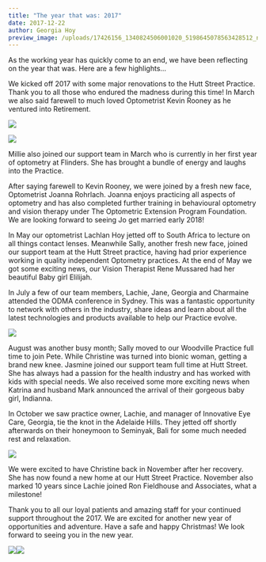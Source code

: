 ```yaml
---
title: "The year that was: 2017"
date: 2017-12-22
author: Georgia Hoy
preview_image: /uploads/17426156_1340824506001020_5198645078563428512_n.jpg
---
```


As the working year has quickly come to an end, we have been reflecting on the year that was. Here are a few highlights...

We kicked off 2017 with some major renovations to the Hutt Street Practice. Thank you to all those who endured the madness during this time! In March we also said farewell to much loved Optometrist Kevin Rooney as he ventured into Retirement.

![](17546917_1341767975906673_6538544607040810738_o.jpg)

![](17426156_1340824506001020_5198645078563428512_n.jpg)

Millie also joined our support team in March who is currently in her first year of optometry at Flinders. She has brought a bundle of energy and laughs into the Practice.

After saying farewell to Kevin Rooney, we were joined by a fresh new face, Optometrist Joanna Rohrlach. Joanna enjoys practicing all aspects of optometry and has also completed further training in behavioural optometry and vision therapy under The Optometric Extension Program Foundation. We are looking forward to seeing Jo get married early 2018!

In May our optometrist Lachlan Hoy jetted off to South Africa to lecture on all things contact lenses. Meanwhile Sally, another fresh new face, joined our support team at the Hutt Street practice, having had prior experience working in quality independent Optometry practices. At the end of May we got some exciting news, our Vision Therapist Rene Mussared had her beautiful Baby girl Elilijah.

In July a few of our team members, Lachie, Jane, Georgia and Charmaine attended the ODMA conference in Sydney. This was a fantastic opportunity to network with others in the industry, share ideas and learn about all the latest technologies and products available to help our Practice evolve.

![](7eafc6f2.jpg)

August was another busy month; Sally moved to our Woodville Practice full time to join Pete. While Christine was turned into bionic woman, getting a brand new knee. Jasmine joined our support team full time at Hutt Street. She has always had a passion for the health industry and has worked with kids with special needs. We also received some more exciting news when Katrina and husband Mark announced the arrival of their gorgeous baby girl, Indianna.

In October we saw practice owner, Lachie, and manager of Innovative Eye Care, Georgia, tie the knot in the Adelaide Hills. They jetted off shortly afterwards on their honeymoon to Seminyak, Bali for some much needed rest and relaxation.

![](img_5798.jpg)

We were excited to have Christine back in November after her recovery. She has now found a new home at our Hutt Street Practice. November also marked 10 years since Lachie joined Ron Fieldhouse and Associates, what a milestone!

Thank you to all our loyal patients and amazing staff for your continued support throughout the 2017. We are excited for another new year of opportunities and adventure. Have a safe and happy Christmas! We look forward to seeing you in the new year.

![](20171203_125835.jpg)![](20171203_134705.jpg)
